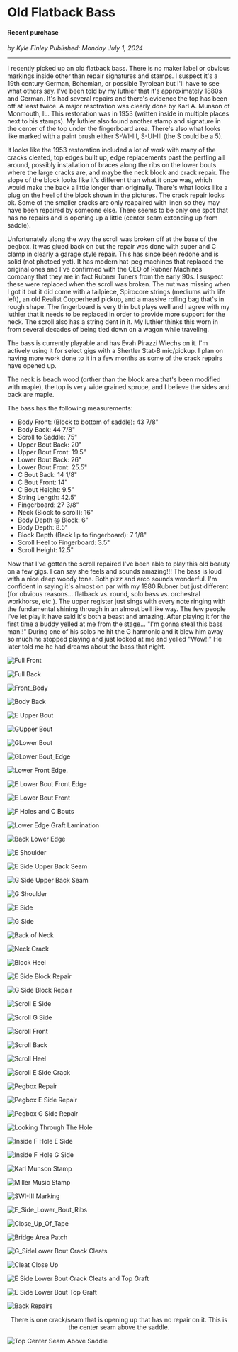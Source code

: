 # Old Flatback Bass

#### Recent purchase

_<div class="article-meta-data"> by <span class="article-meta-author" itemprop="author">Kyle Finley</span> Published: <time itemprop="pubdate" datetime="7/1/2024 ">Monday July 1, 2024</time></div>_

---

I recently picked up an old flatback bass. There is no maker label or obvious markings inside other than repair signatures and stamps. I suspect it's a 19th century German, Bohemian, or possible Tyrolean but I'll have to see what others say. I've been told by my luthier that it's approximately 1880s and German. It's had several repairs and there's evidence the top has been off at least twice. A major resotration was clearly done by Karl A. Munson of Monmouth, IL. This restoration was in 1953 (written inside in multiple places next to his stamps). My luthier also found another stamp and signature in the center of the top under the fingerboard area. There's also what looks like marked with a paint brush either S-WI-III, S-UI-III (the S could be a 5). 

It looks like the 1953 restoration included a lot of work with many of the cracks cleated, top edges built up, edge replacements past the perfling all around, possibly installation of braces along the ribs on the lower bouts where the large cracks are, and maybe the neck block and crack repair. The slope of the block looks like it's different than what it once was, which would make the back a little longer than originally. There's what looks like a plug on the heel of the block shown in the pictures. The crack repair looks ok. Some of the smaller cracks are only reapaired with linen so they may have been repaired by someone else. There seems to be only one spot that has no repairs and is opening up a little (center seam extending up from saddle).

Unfortunately along the way the scroll was broken off at the base of the pegbox. It was glued back on but the repair was done with super and C clamp in clearly a garage style repair. This has since been redone and is solid (not photoed yet). It has modern hat-peg machines that replaced the original ones and I've confirmed with the CEO of Rubner Machines company that they are in fact Rubner Tuners from the early 90s. I suspect these were replaced when the scroll was broken. The nut was missing when I got it but it did come with a tailpiece, Spirocore strings (mediums with life left), an old Realist Copperhead pickup, and a massive rolling bag that's in rough shape. The fingerboard is very thin but plays well and I agree with my luthier that it needs to be replaced in order to provide more support for the neck. The scroll also has a string dent in it. My luthier thinks this worn in from several decades of being tied down on a wagon while traveling.

The bass is currently playable and has Evah Pirazzi Wiechs on it. I'm actively using it for select gigs with a Shertler Stat-B mic/pickup. I plan on having more work done to it in a few months as some of the crack repairs have opened up.

The neck is beach wood (orther than the block area that's been modified with maple), the top is very wide grained spruce, and I believe the sides and back are maple.

The bass has the following measurements:

- Body Front: (Block to bottom of saddle): 43 7/8"
- Body Back: 44 7/8"
- Scroll to Saddle: 75"
- Upper Bout Back: 20"
- Upper Bout Front: 19.5"
- Lower Bout Back: 26"
- Lower Bout Front: 25.5"
- C Bout Back: 14 1/8"
- C Bout Front: 14"
- C Bout Height: 9.5"
- String Length: 42.5"
- Fingerboard:  27 3/8"
- Neck (Block to scroll): 16"
- Body Depth @ Block: 6"
- Body Depth: 8.5"
- Block Depth (Back lip to fingerboard): 7 1/8"
- Scroll Heel to Fingerboard: 3.5"
- Scroll Height: 12.5"

Now that I've gotten the scroll repaired I've been able to play this old beauty on a few gigs. I can say she feels and sounds amazing!!! The bass is loud with a nice deep woody tone. Both pizz and arco sounds wonderful. I'm confident in saying it's almost on par with my 1980 Rubner but just different (for obvious reasons... flatback vs. round, solo bass vs. orchestral workhorse, etc.). The upper register just sings with every note ringing with the fundamental shining through in an almost bell like way. The few people I've let play it have said it's both a beast and amazing. After playing it for the first time a buddy yelled at me from the stage... "I'm gonna steal this bass man!!" During one of his solos he hit the G harmonic and it blew him away so much he stopped playing and just looked at me and yelled "Wow!!" He later told me he had dreams about the bass that night.

![Full Front](../../../../../media/images/articles/old-flatback/01-Front_Full.jpg)

![Full Back](../../../../../media/images/articles/old-flatback/02-Back_Full.jpg)

![Front_Body](../../../../../media/images/articles/old-flatback/03-Front_Body.jpg)

![Body Back](../../../../../media/images/articles/old-flatback/04-Body_Back.jpg)

![E Upper Bout](../../../../../media/images/articles/old-flatback/05-E_Upper_Bout.jpg)

![GUpper Bout](../../../../../media/images/articles/old-flatback/06-G_Upper_Bout.jpg)

![GLower Bout](../../../../../media/images/articles/old-flatback/07-G_Lower_Bout.jpg)

![GLower Bout_Edge](../../../../../media/images/articles/old-flatback/08-G_Lower_Bout_Edge.jpg)

![Lower Front Edge.](../../../../../media/images/articles/old-flatback/09-Lower_Front_Edge.jpg)

![E Lower Bout Front Edge](../../../../../media/images/articles/old-flatback/10-E_Lower_Bout_Front_Edge.jpg)

![E Lower Bout Front](../../../../../media/images/articles/old-flatback/11-E_Lower_Bout_Front.jpg)

![F Holes and C Bouts](../../../../../media/images/articles/old-flatback/12-F_Holes_and_C_Bouts.jpg)

![Lower Edge Graft Lamination](../../../../../media/images/articles/old-flatback/13-Lower_Edge_Graft_Lamination.jpg)

![Back Lower Edge](../../../../../media/images/articles/old-flatback/14-Back_Lower_Edge.jpg)

![E Shoulder](../../../../../media/images/articles/old-flatback/15-E_Shoulder.jpg)

![E Side Upper Back Seam](../../../../../media/images/articles/old-flatback/16-E_Side_Upper_Back_Seam.jpg)

![G Side Upper Back Seam](../../../../../media/images/articles/old-flatback/17-G_Side_Upper_Back_Seam.jpg)

![G Shoulder](../../../../../media/images/articles/old-flatback/18-G_Shoulder.jpg)

![E Side](../../../../../media/images/articles/old-flatback/19-E_Side.jpg)

![G Side](../../../../../media/images/articles/old-flatback/20-G_Side.jpg)

![Back of Neck](../../../../../media/images/articles/old-flatback/21-Back_of_Neck.jpg)

![Neck Crack](../../../../../media/images/articles/old-flatback/22-Neck_Crack.jpg)

![Block Heel](../../../../../media/images/articles/old-flatback/23-Block_Heel.jpg)

![E Side Block Repair](../../../../../media/images/articles/old-flatback/24-E_Side_Block_Repair.jpg)

![G Side Block Repair](../../../../../media/images/articles/old-flatback/25-G_Side_Block_Repair.jpg)

![Scroll E Side](../../../../../media/images/articles/old-flatback/26-Scroll_E_Side.jpg)

![Scroll G Side](../../../../../media/images/articles/old-flatback/27-Scroll_G_Side.jpg)

![Scroll Front](../../../../../media/images/articles/old-flatback/27-Scroll_Front.jpg)

![Scroll Back](../../../../../media/images/articles/old-flatback/28-Scroll_Back.jpg)

![Scroll Heel](../../../../../media/images/articles/old-flatback/29-Scroll_Heel.jpg)

![Scroll E Side Crack](../../../../../media/images/articles/old-flatback/30-Scroll_E_Side_Crack.jpg)

![Pegbox Repair](../../../../../media/images/articles/old-flatback/31-Pegbox_Repair.jpg)

![Pegbox E Side Repair](../../../../../media/images/articles/old-flatback/32-Pegbox_E_Side_Repair.jpg)

![Pegbox G Side Repair](../../../../../media/images/articles/old-flatback/33-Pegbox_G_Side_Repair.jpg)

![Looking Through The Hole](../../../../../media/images/articles/old-flatback/34-Looking_Through_The_Hole.jpg)

![Inside F Hole E Side](../../../../../media/images/articles/old-flatback/35-Inside_F_Hole_E_Side.jpg)

![Inside F Hole G Side](../../../../../media/images/articles/old-flatback/36-Inside_F_Hole_G_Side.jpg)

![Karl Munson Stamp](../../../../../media/images/articles/old-flatback/37-Karl_Munson_Stamp.jpg)

![Miller Music Stamp](../../../../../media/images/articles/old-flatback/36.1-Miller_Music_Stamp.jpg)

![SWI-III Marking](../../../../../media/images/articles/old-flatback/38-SWI-III_Marking.jpg)

![E_Side_Lower_Bout_Ribs](../../../../../media/images/articles/old-flatback/39-E_Side_Lower_Bout_Ribs.jpg)

![Close_Up_Of_Tape](../../../../../media/images/articles/old-flatback/40-Close_Up_Of_Tape.jpg)

![Bridge Area Patch](../../../../../media/images/articles/old-flatback/41-Bridge_Area_Patch.jpg)

![G_SideLower Bout Crack Cleats](../../../../../media/images/articles/old-flatback/42-G_Side_Lower_Bout_Crack_Cleats.jpg)

![Cleat Close Up](../../../../../media/images/articles/old-flatback/43-Cleat_Close_Up.jpg)

![E Side Lower Bout Crack Cleats and Top Graft](../../../../../media/images/articles/old-flatback/44-E_Side_Lower_Bout_Crack_Cleats_and_Top_Graft.jpg)

![E Side Lower Bout Top Graft](../../../../../media/images/articles/old-flatback/45-E_Side_Lower_Bout_Top_Graft.jpg)

![Back Repairs](../../../../../media/images/articles/old-flatback/46-Back_Repairs.jpg)

<center>There is one crack/seam that is opening up that has no repair on it. This is the center seam above the saddle.
</center>

![Top Center Seam Above Saddle](../../../../../media/images/articles/old-flatback/47-Top_Center_Seam_Above_Saddle.jpg)
